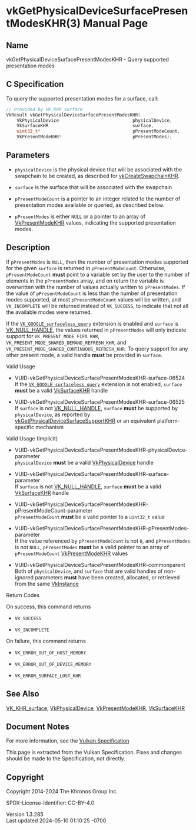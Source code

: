 # vkGetPhysicalDeviceSurfacePresentModesKHR(3) Manual Page

## Name

vkGetPhysicalDeviceSurfacePresentModesKHR - Query supported presentation
modes



## <a href="#_c_specification" class="anchor"></a>C Specification

To query the supported presentation modes for a surface, call:

``` c
// Provided by VK_KHR_surface
VkResult vkGetPhysicalDeviceSurfacePresentModesKHR(
    VkPhysicalDevice                            physicalDevice,
    VkSurfaceKHR                                surface,
    uint32_t*                                   pPresentModeCount,
    VkPresentModeKHR*                           pPresentModes);
```

## <a href="#_parameters" class="anchor"></a>Parameters

- `physicalDevice` is the physical device that will be associated with
  the swapchain to be created, as described for
  [vkCreateSwapchainKHR](https://registry.khronos.org/vulkan/specs/1.3-extensions/man/html/vkCreateSwapchainKHR.html).

- `surface` is the surface that will be associated with the swapchain.

- `pPresentModeCount` is a pointer to an integer related to the number
  of presentation modes available or queried, as described below.

- `pPresentModes` is either `NULL` or a pointer to an array of
  [VkPresentModeKHR](https://registry.khronos.org/vulkan/specs/1.3-extensions/man/html/VkPresentModeKHR.html) values, indicating the
  supported presentation modes.

## <a href="#_description" class="anchor"></a>Description

If `pPresentModes` is `NULL`, then the number of presentation modes
supported for the given `surface` is returned in `pPresentModeCount`.
Otherwise, `pPresentModeCount` **must** point to a variable set by the
user to the number of elements in the `pPresentModes` array, and on
return the variable is overwritten with the number of values actually
written to `pPresentModes`. If the value of `pPresentModeCount` is less
than the number of presentation modes supported, at most
`pPresentModeCount` values will be written, and `VK_INCOMPLETE` will be
returned instead of `VK_SUCCESS`, to indicate that not all the available
modes were returned.

If the [`VK_GOOGLE_surfaceless_query`](VK_GOOGLE_surfaceless_query.html)
extension is enabled and `surface` is
[VK_NULL_HANDLE](https://registry.khronos.org/vulkan/specs/1.3-extensions/man/html/VK_NULL_HANDLE.html), the values returned in
`pPresentModes` will only indicate support for
`VK_PRESENT_MODE_FIFO_KHR`, `VK_PRESENT_MODE_SHARED_DEMAND_REFRESH_KHR`,
and `VK_PRESENT_MODE_SHARED_CONTINUOUS_REFRESH_KHR`. To query support
for any other present mode, a valid handle **must** be provided in
`surface`.

Valid Usage

- <a href="#VUID-vkGetPhysicalDeviceSurfacePresentModesKHR-surface-06524"
  id="VUID-vkGetPhysicalDeviceSurfacePresentModesKHR-surface-06524"></a>
  VUID-vkGetPhysicalDeviceSurfacePresentModesKHR-surface-06524  
  If the
  [`VK_GOOGLE_surfaceless_query`](VK_GOOGLE_surfaceless_query.html)
  extension is not enabled, `surface` **must** be a valid
  [VkSurfaceKHR](https://registry.khronos.org/vulkan/specs/1.3-extensions/man/html/VkSurfaceKHR.html) handle

- <a href="#VUID-vkGetPhysicalDeviceSurfacePresentModesKHR-surface-06525"
  id="VUID-vkGetPhysicalDeviceSurfacePresentModesKHR-surface-06525"></a>
  VUID-vkGetPhysicalDeviceSurfacePresentModesKHR-surface-06525  
  If `surface` is not [VK_NULL_HANDLE](https://registry.khronos.org/vulkan/specs/1.3-extensions/man/html/VK_NULL_HANDLE.html), `surface`
  **must** be supported by `physicalDevice`, as reported by
  [vkGetPhysicalDeviceSurfaceSupportKHR](https://registry.khronos.org/vulkan/specs/1.3-extensions/man/html/vkGetPhysicalDeviceSurfaceSupportKHR.html)
  or an equivalent platform-specific mechanism

Valid Usage (Implicit)

- <a
  href="#VUID-vkGetPhysicalDeviceSurfacePresentModesKHR-physicalDevice-parameter"
  id="VUID-vkGetPhysicalDeviceSurfacePresentModesKHR-physicalDevice-parameter"></a>
  VUID-vkGetPhysicalDeviceSurfacePresentModesKHR-physicalDevice-parameter  
  `physicalDevice` **must** be a valid
  [VkPhysicalDevice](https://registry.khronos.org/vulkan/specs/1.3-extensions/man/html/VkPhysicalDevice.html) handle

- <a
  href="#VUID-vkGetPhysicalDeviceSurfacePresentModesKHR-surface-parameter"
  id="VUID-vkGetPhysicalDeviceSurfacePresentModesKHR-surface-parameter"></a>
  VUID-vkGetPhysicalDeviceSurfacePresentModesKHR-surface-parameter  
  If `surface` is not [VK_NULL_HANDLE](https://registry.khronos.org/vulkan/specs/1.3-extensions/man/html/VK_NULL_HANDLE.html), `surface`
  **must** be a valid [VkSurfaceKHR](https://registry.khronos.org/vulkan/specs/1.3-extensions/man/html/VkSurfaceKHR.html) handle

- <a
  href="#VUID-vkGetPhysicalDeviceSurfacePresentModesKHR-pPresentModeCount-parameter"
  id="VUID-vkGetPhysicalDeviceSurfacePresentModesKHR-pPresentModeCount-parameter"></a>
  VUID-vkGetPhysicalDeviceSurfacePresentModesKHR-pPresentModeCount-parameter  
  `pPresentModeCount` **must** be a valid pointer to a `uint32_t` value

- <a
  href="#VUID-vkGetPhysicalDeviceSurfacePresentModesKHR-pPresentModes-parameter"
  id="VUID-vkGetPhysicalDeviceSurfacePresentModesKHR-pPresentModes-parameter"></a>
  VUID-vkGetPhysicalDeviceSurfacePresentModesKHR-pPresentModes-parameter  
  If the value referenced by `pPresentModeCount` is not `0`, and
  `pPresentModes` is not `NULL`, `pPresentModes` **must** be a valid
  pointer to an array of `pPresentModeCount`
  [VkPresentModeKHR](https://registry.khronos.org/vulkan/specs/1.3-extensions/man/html/VkPresentModeKHR.html) values

- <a href="#VUID-vkGetPhysicalDeviceSurfacePresentModesKHR-commonparent"
  id="VUID-vkGetPhysicalDeviceSurfacePresentModesKHR-commonparent"></a>
  VUID-vkGetPhysicalDeviceSurfacePresentModesKHR-commonparent  
  Both of `physicalDevice`, and `surface` that are valid handles of
  non-ignored parameters **must** have been created, allocated, or
  retrieved from the same [VkInstance](https://registry.khronos.org/vulkan/specs/1.3-extensions/man/html/VkInstance.html)

Return Codes

On success, this command returns  
- `VK_SUCCESS`

- `VK_INCOMPLETE`

On failure, this command returns  
- `VK_ERROR_OUT_OF_HOST_MEMORY`

- `VK_ERROR_OUT_OF_DEVICE_MEMORY`

- `VK_ERROR_SURFACE_LOST_KHR`

## <a href="#_see_also" class="anchor"></a>See Also

[VK_KHR_surface](https://registry.khronos.org/vulkan/specs/1.3-extensions/man/html/VK_KHR_surface.html),
[VkPhysicalDevice](https://registry.khronos.org/vulkan/specs/1.3-extensions/man/html/VkPhysicalDevice.html),
[VkPresentModeKHR](https://registry.khronos.org/vulkan/specs/1.3-extensions/man/html/VkPresentModeKHR.html),
[VkSurfaceKHR](https://registry.khronos.org/vulkan/specs/1.3-extensions/man/html/VkSurfaceKHR.html)

## <a href="#_document_notes" class="anchor"></a>Document Notes

For more information, see the <a
href="https://registry.khronos.org/vulkan/specs/1.3-extensions/html/vkspec.html#vkGetPhysicalDeviceSurfacePresentModesKHR"
target="_blank" rel="noopener">Vulkan Specification</a>

This page is extracted from the Vulkan Specification. Fixes and changes
should be made to the Specification, not directly.

## <a href="#_copyright" class="anchor"></a>Copyright

Copyright 2014-2024 The Khronos Group Inc.

SPDX-License-Identifier: CC-BY-4.0

Version 1.3.285  
Last updated 2024-05-10 01:10:25 -0700
